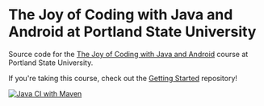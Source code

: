 The Joy of Coding with Java and Android at Portland State University
=================

Source code for the [The Joy of Coding with Java and Android](http://web.cecs.pdx.edu/~whitlock/) course at Portland State University.

If you're taking this course, check out the [Getting Started](https://github.com/JoyOfCodingPDX/GettingStarted) repository! 

[![Java CI with Maven](https://github.com/JoyOfCodingPDX/JoyOfCoding/actions/workflows/maven.yml/badge.svg)](https://github.com/JoyOfCodingPDX/JoyOfCoding/actions/workflows/maven.yml)

